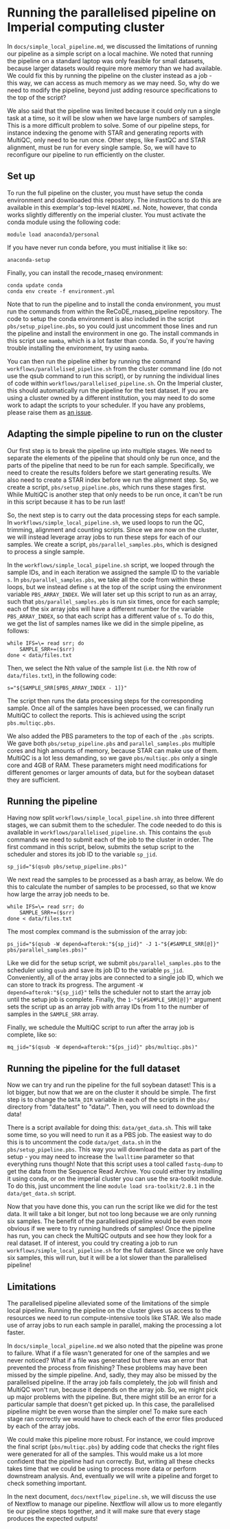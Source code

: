 # Running the parallelised pipeline on Imperial computing cluster

In `docs/simple_local_pipeline.md`, we discussed the limitations of running our pipeline as a simple script on a local machine. We noted that running the pipeline on a standard laptop was only feasible for small datasets, because larger datasets would require more memory than we had available. We could fix this by running the pipeline on the cluster instead as a job - this way, we can access as much memory as we may need. So, why do we need to modify the pipeline, beyond just adding resource specifications to the top of the script?

We also said that the pipeline was limited because it could only run a single task at a time, so it will be slow when we have large numbers of samples. This is a more difficult problem to solve. Some of our pipeline steps, for instance indexing the genome with STAR and generating reports with MultiQC, only need to be run once. Other steps, like FastQC and STAR alignment, must be run for every single sample. So, we will have to reconfigure our pipeline to run efficiently on the cluster.

## Set up

To run the full pipeline on the cluster, you must have setup the conda environment and downloaded this repository. The instructions to do this are available in this exemplar's top-level `README.md`. Note, however, that conda works slightly differently on the imperial cluster. You must activate the conda module using the following code:
```
module load anaconda3/personal
```

If you have never run conda before, you must initialise it like so:
```
anaconda-setup
```

Finally, you can install the recode_rnaseq environment:
```
conda update conda
conda env create -f environment.yml
```

Note that to run the pipeline and to install the conda environment, you must run the commands from within the ReCoDE_rnaseq_pipeline repository. The code to setup the conda environment is also included in the script `pbs/setup_pipeline.pbs`, so you could just uncomment those lines and run the pipeline and install the environment in one go. The install commands in this script use `mamba`, which is a lot faster than conda. So, if you're having trouble installing the environment, try using `mamba`. 

You can then run the pipeline either by running the command `workflows/parallelised_pipeline.sh` from the cluster command line (do not use the qsub command to run this script), or by running the individual lines of code within `workflows/parallelised_pipeline.sh`. On the Imperial cluster, this should automatically run the pipeline for the test dataset. If you are using a cluster owned by a different institution, you may need to do some work to adapt the scripts to your scheduler. If you have any problems, please raise them as [an issue](https://github.com/ImperialCollegeLondon/ReCoDE_rnaseq_pipeline/issues).

## Adapting the simple pipeline to run on the cluster

Our first step is to break the pipeline up into multiple stages. We need to separate the elements of the pipeline that should only be run once, and the parts of the pipeline that need to be run for each sample. Specifically, we need to create the results folders before we start generating results. We also need to create a STAR index before we run the alignment step. So, we create a script, `pbs/setup_pipeline.pbs`, which runs these stages first. While MultiQC is another step that only needs to be run once, it can't be run in this script because it has to be run last! 

So, the next step is to carry out the data processing steps for each sample. In `workflows/simple_local_pipeline.sh`, we used loops to run the QC, trimming, alignment and counting scripts. Since we are now on the cluster, we will instead leverage array jobs to run these steps for each of our samples. We create a script, `pbs/parallel_samples.pbs`, which is designed to process a single sample. 

In the `workflows/simple_local_pipeline.sh` script, we looped through the sample IDs, and in each iteration we assigned the sample ID to the variable `s`. In `pbs/parallel_samples.pbs`, we take all the code from within these loops, but we instead define `s` at the top of the script using the environment variable `PBS_ARRAY_INDEX`. We will later set up this script to run as an array, such that `pbs/parallel_samples.pbs` is run six times, once for each sample; each of the six array jobs will have a different number for the variable `PBS_ARRAY_INDEX`, so that each script has a different value of `s`. To do this, we get the list of samples names like we did in the simple pipeline, as follows:
```
while IFS=\= read srr; do
    SAMPLE_SRR+=($srr)
done < data/files.txt
```

Then, we select the Nth value of the sample list (i.e. the Nth row of `data/files.txt`), in the following code:
```
s="${SAMPLE_SRR[$PBS_ARRAY_INDEX - 1]}"
```

The script then runs the data processing steps for the corresponding sample. Once all of the samples have been processed, we can finally run MultiQC to collect the reports. This is achieved using the script `pbs.multiqc.pbs`. 

We also added the PBS parameters to the top of each of the `.pbs` scripts. We gave both `pbs/setup_pipeline.pbs` and `parallel_samples.pbs` multiple cores and high amounts of memory, because STAR can make use of them. MultiQC is a lot less demanding, so we gave `pbs/multiqc.pbs` only a single core and 4GB of RAM. These parameters might need modifications for different genomes or larger amounts of data, but for the soybean dataset they are sufficient. 

## Running the pipeline

Having now split `workflows/simple_local_pipeline.sh` into three different stages, we can submit them to the scheduler. The code needed to do this is available in `workflows/parallelised_pipeline.sh`. This contains the `qsub` commands we need to submit each of the job to the cluster in order. The first command in this script, below, submits the setup script to the scheduler and stores its job ID to the variable `sp_jid`. 
```
sp_jid="$(qsub pbs/setup_pipeline.pbs)"
```

We next read the samples to be processed as a bash array, as below. We do this to calculate the number of samples to be processed, so that we know how large the array job needs to be. 
```
while IFS=\= read srr; do
    SAMPLE_SRR+=($srr)
done < data/files.txt
```

The most complex command is the submission of the array job:
```
ps_jid="$(qsub -W depend=afterok:"${sp_jid}" -J 1-"${#SAMPLE_SRR[@]}" pbs/parallel_samples.pbs)"
```

Like we did for the setup script, we submit `pbs/parallel_samples.pbs` to the scheduler using `qsub` and save its job ID to the variable `ps_jid`. Conveniently, all of the array jobs are connected to a single job ID, which we can store to track its progress. The argument `-W depend=afterok:"${sp_jid}"` tells the scheduler not to start the array job until the setup job is complete. Finally, the `1-"${#SAMPLE_SRR[@]}"` argument sets the script up as an array job with array IDs from 1 to the number of samples in the `SAMPLE_SRR` array. 

Finally, we schedule the MultiQC script to run after the array job is complete, like so:
```
mq_jid="$(qsub -W depend=afterok:"${ps_jid}" pbs/multiqc.pbs)"
```

## Running the pipeline for the full dataset

Now we can try and run the pipeline for the full soybean dataset! This is a lot bigger, but now that we are on the cluster it should be simple. The first step is to change the `DATA_DIR` variable in each of the scripts in the `pbs/` directory from "data/test" to "data/". Then, you will need to download the data! 

There is a script available for doing this: `data/get_data.sh`. This will take some time, so you will need to run it as a PBS job. The easiest way to do this is to uncomment the code `data/get_data.sh` in the `pbs/setup_pipeline.pbs`. This way you will download the data as part of the setup - you may need to increase the `lwalltime` parameter so that everything runs though! Note that this script uses a tool called `fastq-dump` to get the data from the Sequence Read Archive. You could either try installing it using conda, or on the imperial cluster you can use the sra-toolkit module. To do this, just uncomment the line `module load sra-toolkit/2.8.1` in the `data/get_data.sh` script. 

Now that you have done this, you can run the script like we did for the test data. It will take a bit longer, but not too long because we are only running six samples. The benefit of the parallelised pipeline would be even more obvious if we were to try running hundreds of samples! Once the pipeline has run, you can check the MultiQC outputs and see how they look for a real dataset. If of interest, you could try creating a job to run `workflows/simple_local_pipeline.sh` for the full dataset. Since we only have six samples, this will run, but it will be a lot slower than the parallelised pipeline!

## Limitations

The parallelised pipeline alleviated some of the limitations of the simple local pipeline. Running the pipeline on the cluster gives us access to the resources we need to run compute-intensive tools like STAR. We also made use of array jobs to run each sample in parallel, making the processing a lot faster. 

In `docs/simple_local_pipeline.md` we also noted that the pipeline was prone to failure. What if a file wasn't generated for one of the samples and we never noticed? What if a file was generated but there was an error that prevented the process from finishing? These problems may have been missed by the simple pipeline. And, sadly, they may also be missed by the parallelised pipeline. If the array job fails completely, the job will finish and MultiQC won't run, because it depends on the array job. So, we might pick up major problems with the pipeline. But, there might still be an error for a particular sample that doesn't get picked up. In this case, the parallelised pipeline might be even worse than the simpler one! To make sure each stage ran correctly we would have to check each of the error files produced by each of the array jobs. 

We could make this pipeline more robust. For instance, we could improve the final script (`pbs/multiqc.pbs`) by adding code that checks the right files were generated for all of the samples. This would make us a lot more confident that the pipeline had run correctly. But, writing all these checks takes time that we could be using to process more data or perform downstream analysis. And, eventually we will write a pipeline and forget to check something important. 

In the next document, `docs/nextflow_pipeline.sh`, we will discuss the use of Nextflow to manage our pipeline. Nextflow will allow us to more elegantly tie our pipeline steps together, and it will make sure that every stage produces the expected outputs! 
